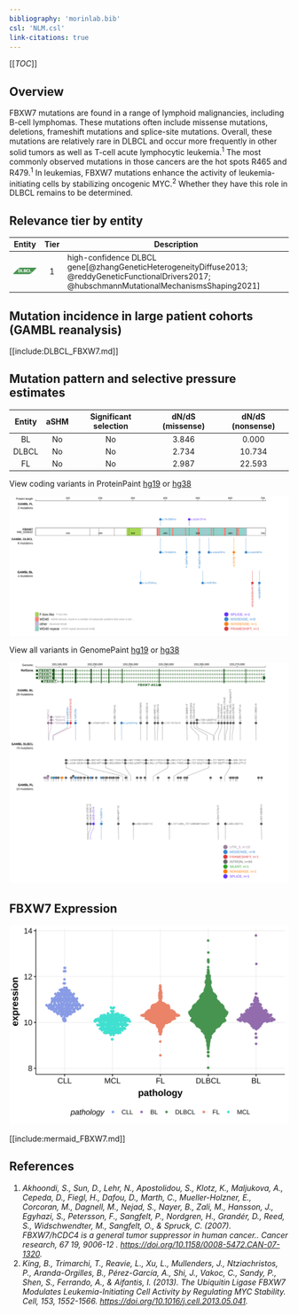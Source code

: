 ```yaml
---
bibliography: 'morinlab.bib'
csl: 'NLM.csl'
link-citations: true
---
```

[[_TOC_]]

## Overview
FBXW7 mutations are found in a range of lymphoid malignancies, including B-cell lymphomas. These mutations often include missense mutations, deletions, frameshift mutations and splice-site mutations. 
Overall, these mutations are relatively rare in DLBCL and occur more frequently in other solid tumors as well as T-cell acute lymphocytic leukemia.<sup>1</sup> 
The most commonly observed mutations in those cancers are the hot spots R465 and R479.<sup>1</sup> 
In leukemias, FBXW7 mutations enhance the activity of leukemia-initiating cells by stabilizing oncogenic MYC.<sup>2</sup> Whether they have this role in DLBCL remains to be determined. 


## Relevance tier by entity

|Entity|Tier|Description               |
|:------:|:----:|--------------------------|
|![DLBCL](images/icons/DLBCL_tier1.png) |1   |high-confidence DLBCL gene[@zhangGeneticHeterogeneityDiffuse2013; @reddyGeneticFunctionalDrivers2017; @hubschmannMutationalMechanismsShaping2021]|

## Mutation incidence in large patient cohorts (GAMBL reanalysis)

[[include:DLBCL_FBXW7.md]]

## Mutation pattern and selective pressure estimates

|Entity|aSHM|Significant selection|dN/dS (missense)|dN/dS (nonsense)|
|:------:|:----:|:---------------------:|:----------------:|:----------------:|
|BL    |No  |No                   |3.846           | 0.000          |
|DLBCL |No  |No                   |2.734           |10.734          |
|FL    |No  |No                   |2.987           |22.593          |



View coding variants in ProteinPaint [hg19](https://morinlab.github.io/LLMPP/GAMBL/FBXW7_protein.html)  or [hg38](https://morinlab.github.io/LLMPP/GAMBL/FBXW7_protein_hg38.html)

![](images/proteinpaint/FBXW7_NM_033632.svg)

View all variants in GenomePaint [hg19](https://morinlab.github.io/LLMPP/GAMBL/FBXW7.html)  or [hg38](https://morinlab.github.io/LLMPP/GAMBL/FBXW7_hg38.html)

![](images/proteinpaint/FBXW7.svg)

## FBXW7 Expression
![](images/gene_expression/FBXW7_by_pathology.svg)

[[include:mermaid_FBXW7.md]]

## References
1. *Akhoondi, S., Sun, D., Lehr, N., Apostolidou, S., Klotz, K., Maljukova, A., Cepeda, D., Fiegl, H., Dafou, D., Marth, C., Mueller-Holzner, E., Corcoran, M., Dagnell, M., Nejad, S., Nayer, B., Zali, M., Hansson, J., Egyhazi, S., Petersson, F., Sangfelt, P., Nordgren, H., Grandér, D., Reed, S., Widschwendter, M., Sangfelt, O., & Spruck, C. (2007). FBXW7/hCDC4 is a general tumor suppressor in human cancer.. Cancer research, 67 19, 9006-12 . https://doi.org/10.1158/0008-5472.CAN-07-1320.*
2. *King, B., Trimarchi, T., Reavie, L., Xu, L., Mullenders, J., Ntziachristos, P., Aranda-Orgilles, B., Pérez-García, A., Shi, J., Vakoc, C., Sandy, P., Shen, S., Ferrando, A., & Aifantis, I. (2013). The Ubiquitin Ligase FBXW7 Modulates Leukemia-Initiating Cell Activity by Regulating MYC Stability. Cell, 153, 1552-1566. https://doi.org/10.1016/j.cell.2013.05.041.*
<!-- ORIGIN: zhangGeneticHeterogeneityDiffuse2013 -->
<!-- DLBCL: zhangGeneticHeterogeneityDiffuse2013 -->
